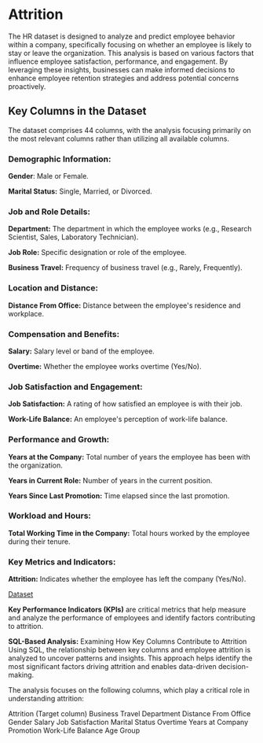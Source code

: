 
# Attrition

The HR dataset is designed to analyze and predict employee behavior within a company, specifically focusing on whether an employee is likely to stay or leave the organization. This analysis is based on various factors that influence employee satisfaction, performance, and engagement. By leveraging these insights, businesses can make informed decisions to enhance employee retention strategies and address potential concerns proactively.


## Key Columns in the Dataset


The dataset comprises 44 columns, with the analysis focusing primarily on the most relevant columns rather than utilizing all available columns.

### Demographic Information:

**Gender**: Male or Female.

**Marital Status:** Single, Married, or Divorced.
### Job and Role Details:

**Department:** The department in which the employee works (e.g., Research Scientist, Sales, Laboratory Technician).

**Job Role:** Specific designation or role of the employee.

**Business Travel:** Frequency of business travel (e.g., Rarely, Frequently).


### Location and Distance:
**Distance From Office:** Distance between the employee's residence and workplace.

### Compensation and Benefits:

**Salary:** Salary level or band of the employee.

**Overtime:** Whether the employee works overtime (Yes/No).
### Job Satisfaction and Engagement:

**Job Satisfaction:** A rating of how satisfied an employee is with their job.

**Work-Life Balance:** An employee's perception of work-life balance.

### Performance and Growth:

**Years at the Company:** Total number of years the employee has been with the organization.

**Years in Current Role:** Number of years in the current position.

**Years Since Last Promotion:** Time elapsed since the last promotion.

### Workload and Hours:

**Total Working Time in the Company:** Total hours worked by the employee during their tenure.

### Key Metrics and Indicators:

**Attrition:** Indicates whether the employee has left the company (Yes/No).

[Dataset](https://github.com/VikyathShetty/HR_attiration-Data-Analysis)

**Key Performance Indicators (KPIs)** are critical metrics that help measure and analyze the performance of employees and identify factors contributing to attrition.


**SQL-Based Analysis:**
 Examining How Key Columns Contribute to Attrition
Using SQL, the relationship between key columns and employee attrition is analyzed to uncover patterns and insights. This approach helps identify the most significant factors driving attrition and enables data-driven decision-making.

The analysis focuses on the following columns, which play a critical role in understanding attrition:

Attrition (Target column)
Business Travel
Department
Distance From Office
Gender
Salary
Job Satisfaction
Marital Status
Overtime
Years at Company
Promotion
Work-Life Balance
Age Group





